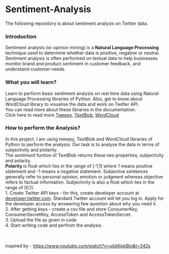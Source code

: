 # Sentiment-Analysis
The following repository is about sentiment analysis on Twitter data. <br>

<h3>Introduction</h3>
Sentiment analysis (or opinion mining) is a <b>Natural Language Processing</b> technique used to determine whether data is positive, negative or neutral. Sentiment analysis is often performed on textual data to help businesses monitor brand and product sentiment in customer feedback, and understand customer needs.<br>

<h3>What you will learn?</h3>
Learn to perform basic sentiment analysis on real time data using Natural Language Processing libraries of Python. Also, get to know about WordCloud library to visualise the data and work on Twitter API.<br>
You can read more about these libraries in the documentation.<br>Click here to read more
<a href="https://docs.tweepy.org/en/latest/index.html">Tweepy</a>, <a href = "https://textblob.readthedocs.io/en/dev/">TextBlob</a>, <a href ="https://pypi.org/project/wordcloud/">WordCloud</a> <br>                                                           


<h3>How to perform the Analysis?</h3>
In this project, I am using tweepy, TextBlob and WordCloud libraries of Python to perform the analysis. Our task is to analyse the data in terms of subjectivity and plolarity. <br>
The <i>sentiment</i> funtion of TextBlob returns these two properties, subjectivity and polarity.<br><b>Polarity</b> is float which lies in the range of [-1,1] where 1 means positive statement and -1 means a negative statement. Subjective sentences generally refer to personal opinion, emotion or judgment whereas objective refers to factual information. Subjectivity is also a float which lies in the range of [0,1].<br>
1. Create Twitter API keys - for this, create developer account at <a href = "developer.twitter.com">developer.twitter.com</a>. Standard Twitter account will let you log in. Apply for the developer access by answering few question about why you need it.<br>
2. After getting keys - create a csv file and store ConsumerKey, ConsumerSecretKey, AccessToken and AccessTokenSecret. <br>
3. Upload the file as given in code <br>
4. Start writing code and perfrom the analysis.
<br>
<br>
<br>


inspired by - https://www.youtube.com/watch?v=ujId4ipkBio&t=342s
